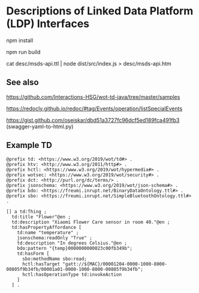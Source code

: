 # Descriptions of Linked Data Platform (LDP) Interfaces

npm install

npm run build

cat desc/msds-api.ttl | node dist/src/index.js > desc/msds-api.htm

## See also

https://github.com/Interactions-HSG/wot-td-java/tree/master/samples

https://redocly.github.io/redoc/#tag/Events/operation/listSpecialEvents

https://gist.github.com/oseiskar/dbd51a3727fc96dcf5ed189fca491fb3 (swagger-yaml-to-html.py)

## Example TD

    @prefix td: <https://www.w3.org/2019/wot/td#> .
    @prefix htv: <http://www.w3.org/2011/http#> .
    @prefix hctl: <https://www.w3.org/2019/wot/hypermedia#> .
    @prefix wotsec: <https://www.w3.org/2019/wot/security#> .
    @prefix dct: <http://purl.org/dc/terms/> .
    @prefix jsonschema: <https://www.w3.org/2019/wot/json-schema#> .
    @prefix bdo: <https://freumi.inrupt.net/BinaryDataOntology.ttl#> .
    @prefix sbo: <https://freumi.inrupt.net/SimpleBluetoothOntology.ttl#> .
    
    [] a td:Thing ;
      td:title "Flower"@en ;
      td:description "Xiaomi Flower Care sensor in room 40."@en ;
      td:hasPropertyAffordance [
        td:name "temperature" ;
        jsonschema:readOnly "True" ;
        td:description "In degrees Celsius."@en ;
        bdo:pattern "{temp}0000000000023c00fb349b";
        td:hasForm [ 
          sbo:methodName sbo:read;
          hctl:hasTarget "gatt://${MAC}/00001204-0000-1000-8000-00805f9b34fb/00001a01-0000-1000-8000-00805f9b34fb";
          hctl:hasOperationType td:invokeAction
        ]
      ] .